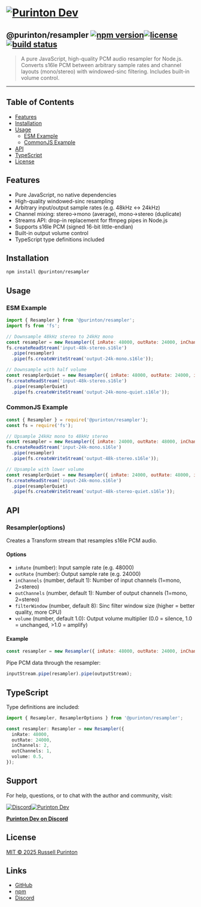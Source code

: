 # [![Purinton Dev](https://purinton.us/logos/brand.png)](https://discord.gg/QSBxQnX7PF)

## @purinton/resampler [![npm version](https://img.shields.io/npm/v/@purinton/resampler.svg)](https://www.npmjs.com/package/@purinton/resampler)[![license](https://img.shields.io/github/license/purinton/resampler.svg)](LICENSE)[![build status](https://github.com/purinton/resampler/actions/workflows/nodejs.yml/badge.svg)](https://github.com/purinton/resampler/actions)

> A pure JavaScript, high-quality PCM audio resampler for Node.js. Converts s16le PCM between arbitrary sample rates and channel layouts (mono/stereo) with windowed-sinc filtering. Includes built-in volume control.

---

## Table of Contents

- [Features](#features)
- [Installation](#installation)
- [Usage](#usage)
  - [ESM Example](#esm-example)
  - [CommonJS Example](#commonjs-example)
- [API](#api)
- [TypeScript](#typescript)
- [License](#license)

## Features

- Pure JavaScript, no native dependencies
- High-quality windowed-sinc resampling
- Arbitrary input/output sample rates (e.g. 48kHz ↔ 24kHz)
- Channel mixing: stereo→mono (average), mono→stereo (duplicate)
- Streams API: drop-in replacement for ffmpeg pipes in Node.js
- Supports s16le PCM (signed 16-bit little-endian)
- Built-in output volume control
- TypeScript type definitions included

## Installation

```bash
npm install @purinton/resampler
```

## Usage

### ESM Example

```js
import { Resampler } from '@purinton/resampler';
import fs from 'fs';

// Downsample 48kHz stereo to 24kHz mono
const resampler = new Resampler({ inRate: 48000, outRate: 24000, inChannels: 2, outChannels: 1 });
fs.createReadStream('input-48k-stereo.s16le')
  .pipe(resampler)
  .pipe(fs.createWriteStream('output-24k-mono.s16le'));

// Downsample with half volume
const resamplerQuiet = new Resampler({ inRate: 48000, outRate: 24000, inChannels: 2, outChannels: 1, volume: 0.5 });
fs.createReadStream('input-48k-stereo.s16le')
  .pipe(resamplerQuiet)
  .pipe(fs.createWriteStream('output-24k-mono-quiet.s16le'));
```

### CommonJS Example

```js
const { Resampler } = require('@purinton/resampler');
const fs = require('fs');

// Upsample 24kHz mono to 48kHz stereo
const resampler = new Resampler({ inRate: 24000, outRate: 48000, inChannels: 1, outChannels: 2 });
fs.createReadStream('input-24k-mono.s16le')
  .pipe(resampler)
  .pipe(fs.createWriteStream('output-48k-stereo.s16le'));

// Upsample with lower volume
const resamplerQuiet = new Resampler({ inRate: 24000, outRate: 48000, inChannels: 1, outChannels: 2, volume: 0.2 });
fs.createReadStream('input-24k-mono.s16le')
  .pipe(resamplerQuiet)
  .pipe(fs.createWriteStream('output-48k-stereo-quiet.s16le'));
```

## API

### Resampler(options)

Creates a Transform stream that resamples s16le PCM audio.

#### Options

- `inRate` (number): Input sample rate (e.g. 48000)
- `outRate` (number): Output sample rate (e.g. 24000)
- `inChannels` (number, default 1): Number of input channels (1=mono, 2=stereo)
- `outChannels` (number, default 1): Number of output channels (1=mono, 2=stereo)
- `filterWindow` (number, default 8): Sinc filter window size (higher = better quality, more CPU)
- `volume` (number, default 1.0): Output volume multiplier (0.0 = silence, 1.0 = unchanged, >1.0 = amplify)

#### Example

```js
const resampler = new Resampler({ inRate: 48000, outRate: 24000, inChannels: 2, outChannels: 1, volume: 0.5 });
```

Pipe PCM data through the resampler:

```js
inputStream.pipe(resampler).pipe(outputStream);
```

## TypeScript

Type definitions are included:

```ts
import { Resampler, ResamplerOptions } from '@purinton/resampler';

const resampler: Resampler = new Resampler({
  inRate: 48000,
  outRate: 24000,
  inChannels: 2,
  outChannels: 1,
  volume: 0.5,
});
```

## Support

For help, questions, or to chat with the author and community, visit:

[![Discord](https://purinton.us/logos/discord_96.png)](https://discord.gg/QSBxQnX7PF)[![Purinton Dev](https://purinton.us/logos/purinton_96.png)](https://discord.gg/QSBxQnX7PF)

**[Purinton Dev on Discord](https://discord.gg/QSBxQnX7PF)**

## License

[MIT © 2025 Russell Purinton](LICENSE)

## Links

- [GitHub](https://github.com/purinton/resampler)
- [npm](https://www.npmjs.com/package/@purinton/resampler)
- [Discord](https://discord.gg/QSBxQnX7PF)
